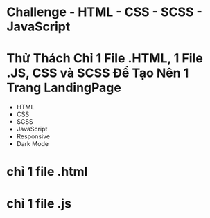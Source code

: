 # Challenge  - HTML - CSS - SCSS - JavaScript
# Thử Thách Chỉ 1 File .HTML, 1 File .JS, CSS và SCSS Để Tạo Nên 1 Trang LandingPage

- HTML
- CSS
- SCSS
- JavaScript
- Responsive 
- Dark Mode

# chỉ 1 file .html
# chỉ 1 file .js

